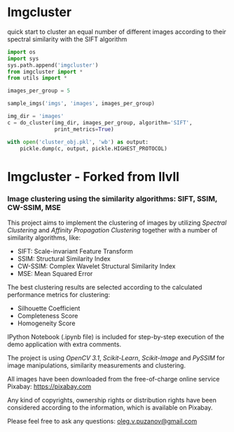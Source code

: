# Imgcluster

quick start to cluster an equal number of different images according to their spectral similarity with the SIFT algorithm

```python
import os
import sys
sys.path.append('imgcluster')
from imgcluster import *
from utils import *

images_per_group = 5

sample_imgs('imgs', 'images', images_per_group)

img_dir = 'images'
c = do_cluster(img_dir, images_per_group, algorithm='SIFT',
               print_metrics=True)

with open('cluster_obj.pkl', 'wb') as output:
    pickle.dump(c, output, pickle.HIGHEST_PROTOCOL)
```

# Imgcluster - Forked from llvll
### Image clustering using the similarity algorithms: SIFT, SSIM, CW-SSIM, MSE

This project aims to implement the clustering of images by utilizing *Spectral Clustering* and *Affinity Propagation Clustering* together with a number of similarity algorithms, like: 

 * SIFT: Scale-invariant Feature Transform
 * SSIM: Structural Similarity Index
 * CW-SSIM: Complex Wavelet Structural Similarity Index
 * MSE: Mean Squared Error

The best clustering results are selected according to the calculated performance metrics for clustering:

 * Silhouette Coefficient
 * Completeness Score
 * Homogeneity Score

IPython Notebook (.ipynb file) is included for step-by-step execution of the demo application with extra comments.

The project is using *OpenCV 3.1*, *Scikit-Learn*, *Scikit-Image* and *PySSIM* for image manipulations, similarity measurements and clustering.

All images have been downloaded from the free-of-charge online service Pixabay: https://pixabay.com

Any kind of copyrights, ownership rights or distribution rights have been considered according to the information, which
is available on Pixabay.

Please feel free to ask any questions: oleg.v.puzanov@gmail.com


